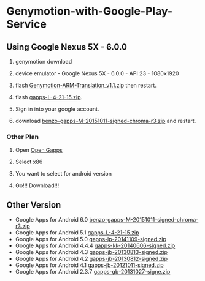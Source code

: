 # Genymotion-with-Google-Play-Service

## Using Google Nexus 5X - 6.0.0

1) genymotion download

2) device emulator - Google Nexus 5X - 6.0.0 - API 23 - 1080x1920

3) flash [Genymotion-ARM-Translation_v1.1.zip](https://www.google.co.kr/url?sa=t&rct=j&q=&esrc=s&source=web&cd=1&ved=0ahUKEwi_5-e9rMjPAhWIipQKHXRgAGYQFggaMAA&url=http%3A%2F%2Fforum.xda-developers.com%2Fattachment.php%3Fattachmentid%3D2680937%26d%3D1397258016&usg=AFQjCNGYYDe7bytHYHeSHgE2SZr7Xm9b-A&sig2=UrX7uVBCkjdD23_nFWx4hQ&bvm=bv.135258522,d.dGo&cad=rja) then restart.

4) flash [gapps-L-4-21-15.zip](https://www.androidfilehost.com/?fid=96042739161891406).

5) Sign in into your google account.

6) download [benzo-gapps-M-20151011-signed-chroma-r3.zip](https://www.androidfilehost.com/?fid=24052804347835438) and restart.

### Other Plan

1) Open [Open Gapps](http://opengapps.org/)

2) Select x86

3) You want to select for android version

4) Go!!! Download!!!

## Other Version

- Google Apps for Android 6.0 [benzo-gapps-M-20151011-signed-chroma-r3.zip](https://www.androidfilehost.com/?fid=24052804347835438)
- Google Apps for Android 5.1 [gapps-L-4-21-15.zip](https://www.androidfilehost.com/?fid=96042739161891406)
- Google Apps for Android 5.0 [gapps-lp-20141109-signed.zip](https://www.androidfilehost.com/?fid=95784891001614559)
- Google Apps for Android 4.4.4 [gapps-kk-20140606-signed.zip](https://www.androidfilehost.com/?fid=23501681358544845)
- Google Apps for Android 4.3 [gapps-jb-20130813-signed.zip](https://www.androidfilehost.com/?fid=23060877490000124)
- Google Apps for Android 4.2 [gapps-jb-20130812-signed.zip](https://www.androidfilehost.com/?fid=23060877490000128)
- Google Apps for Android 4.1 [gapps-jb-20121011-signed.zip](https://www.androidfilehost.com/?fid=22979706399755082)
- Google Apps for Android 2.3.7 [gapps-gb-20131027-signe.zip](http://www.mediafire.com/download/bs063kb0m742o5l/gapps-gb-20131027-signed.zip)

